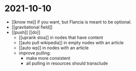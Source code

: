 # 2021-10-10

- [[know me]] if you want, but Flancia is meant to be optional.
- [[gravitational field]]
- [[push]] [[do]]
  - [[uprank stoa]] in nodes that have content
  - [[auto pull wikipedia]] in empty nodes with an article
  - [[auto wp]] in nodes with an article
  - improve pulling:
    - make more consistent
    - all pulling in resources should transclude